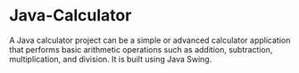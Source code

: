 # Java-Calculator
 A Java calculator project can be a simple or advanced calculator application that performs basic arithmetic operations such as addition, subtraction, multiplication, and division. It is built using Java Swing.
